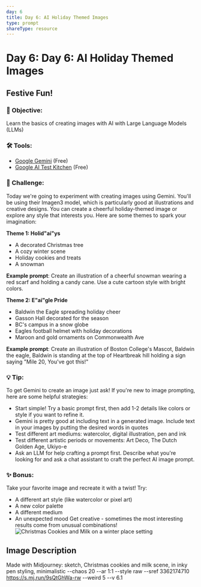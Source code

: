 ```yaml
---
day: 6
title: Day 6: AI Holiday Themed Images
type: prompt
shareType: resource
---
```

# Day 6: Day 6: AI Holiday Themed Images
## **Festive Fun!**

### 🎯 Objective: 
Learn the basics of creating images with AI with Large Language Models (LLMs)

### 🛠️ Tools:
- [Google Gemini](https://gemini.google.com) (Free)
- [Google AI Test Kitchen](https://labs.google/fx/tools/image-fx) (Free)

### 📝 Challenge:
Today we're going to experiment with creating images using Gemini. You'll be using their Imagen3 model, which is particularly good at illustrations and creative designs. You can create a cheerful holiday-themed image or explore any style that interests you. Here are some themes to spark your imagination:

**Theme 1: Holid"ai"ys**
- A decorated Christmas tree
- A cozy winter scene
- Holiday cookies and treats
- A snowman

**Example prompt**: 
Create an illustration of a cheerful snowman wearing a red scarf and holding a candy cane. Use a cute cartoon style with bright colors.

**Theme 2: E"ai"gle Pride**
- Baldwin the Eagle spreading holiday cheer
- Gasson Hall decorated for the season
- BC's campus in a snow globe
- Eagles football helmet with holiday decorations
- Maroon and gold ornaments on Commonwealth Ave

**Example prompt**:
Create an illustration of Boston College's Mascot, Baldwin the eagle, Baldwin is standing at the top of Heartbreak hill holding a sign saying "Mile 20, You've got this!"

### 💡 Tip: 
To get Gemini to create an image just ask! If you're new to image prompting, here are some helpful strategies:

- Start simple! Try a basic prompt first, then add 1-2 details like colors or style if you want to refine it.
- Gemini is pretty good at including text in a generated image. Include text in your images by putting the desired words in quotes
- Test different art mediums: watercolor, digital illustration, pen and ink
- Test different artistic periods or movements: Art Deco, The Dutch Golden Age, Ukiyo-e
- Ask an LLM for help crafting a prompt first. Describe what you're looking for and ask a chat assistant to craft the perfect AI image prompt.

### ✨ Bonus:
Take your favorite image and recreate it with a twist! Try:
- A different art style (like watercolor or pixel art)
- A new color palette
- A different medium
- An unexpected mood
Get creative - sometimes the most interesting results come from unusual combinations!
![Christmas Cookies and Milk on a winter place setting](https://res.cloudinary.com/dt5ug8amw/image/upload/v1733251144/Christmas_Cookies_with_Milk.jpg)
## Image Description
Made with Midjourney: sketch, Christmas cookies and milk scene, in inky pen styling, minimalistic --chaos 20 --ar 1:1 --style raw --sref 3362174710 https://s.mj.run/9sQtGhWa-rw --weird 5 --v 6.1